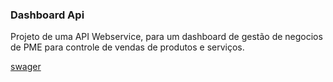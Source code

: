 
### Dashboard Api

Projeto de uma API Webservice, para um dashboard de gestão de negocios de PME para controle de vendas de produtos e serviços.


[swager](http://localhost:8080/swagger-ui.html)
